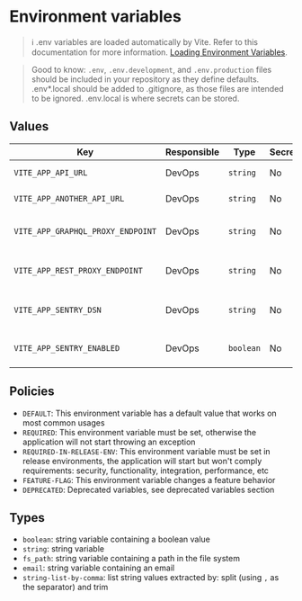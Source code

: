 # Environment variables

> ℹ️ .env variables are loaded automatically by Vite. Refer to this documentation for more information. [Loading Environment Variables](https://vitejs.dev/guide/env-and-mode#env-files).

> Good to know: `.env`, `.env.development`, and `.env.production` files should be included in your repository as they define defaults. .env*.local should be added to .gitignore, as those files are intended to be ignored. .env.local is where secrets can be stored.

## Values

| Key                               | Responsible | Type      | Secret | Policy                    | Default value           | Description                        | Docs                                                                   |
| --------------------------------- | ----------- | --------- | ------ | ------------------------- | ----------------------- | ---------------------------------- | ---------------------------------------------------------------------- |
| `VITE_APP_API_URL`                | DevOps      | `string`  | No     | `DEFAULT`                 | `http://localhost:3000` | GQL API URL URL                    |
| `VITE_APP_ANOTHER_API_URL`        | DevOps      | `string`  | No     | `DEFAULT`                 | `http://localhost:3000` | REST API URL URL                   | -                                                                      |
| `VITE_APP_GRAPHQL_PROXY_ENDPOINT` | DevOps      | `string`  | No     | `REQUIRED-IN-RELEASE-ENV` | -                       | GQL Proxy Endpoint URL             | -                                                                      |
| `VITE_APP_REST_PROXY_ENDPOINT`    | DevOps      | `string`  | No     | `REQUIRED-IN-RELEASE-ENV` | -                       | REST Proxy Endpoint DSN            |                                                                        |
| `VITE_APP_SENTRY_DSN`             | DevOps      | `string`  | No     | `REQUIRED-IN-RELEASE-ENV` | -                       | Sentry DSN                         | [Sentry DSN](https://docs.sentry.io/concepts/key-terms/dsn-explainer/) |
| `VITE_APP_SENTRY_ENABLED`         | DevOps      | `boolean` | No     | `FEATURE-FLAG`            | -                       | Enables/Disables Sentry monitoring | -                                                                      |

## Policies
- `DEFAULT`: This environment variable has a default value that works on most common usages
- `REQUIRED`: This environment variable must be set, otherwise the application will not start throwing an exception
- `REQUIRED-IN-RELEASE-ENV`: This environment variable must be set in release environments, the application will start but won't comply requirements: security, functionality, integration, performance, etc
- `FEATURE-FLAG`: This environment variable changes a feature behavior 
- `DEPRECATED`: Deprecated variables, see deprecated variables section

## Types
- `boolean`: string variable containing a boolean value 
- `string`: string variable
- `fs_path`: string variable containing a path in the file system
- `email`: string variable containing an email
- `string-list-by-comma`: list string values extracted by: split (using `,` as the separator) and trim